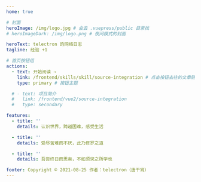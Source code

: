 ```yaml
---
home: true

# 封面
heroImage: /img/logo.jpg # 会去 .vuepress/public 目录找
# heroImageDark: /img/logo.png # 夜间模式的封面

heroText: telectron 的网络日志
tagline: 经验 +1

# 首页按钮组
actions:
  - text: 开始阅读 →
    link: /frontend/skills/skill/source-integration # 点击按钮去往的文章链接 会去 docs/ 目录下找
    type: primary # 按钮主题

  # - text: 项目简介
  #   link: /frontend/vue2/source-integration
  #   type: secondary

features:
  - title: ''
    details: 认识世界，跨越困难，感受生活

  - title: ''
    details: 受尽苦难而不厌，此乃修罗之道

  - title: ''
    details: 吾尝终日而思矣，不如须臾之所学也

footer: Copyright © 2021-08-25 作者：telectron（唐干宵）
---
```

